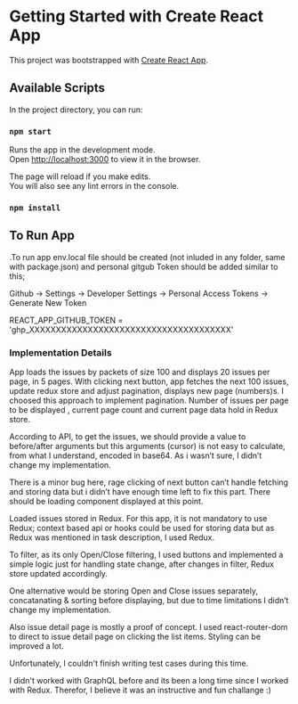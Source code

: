 # Getting Started with Create React App

This project was bootstrapped with [Create React App](https://github.com/facebook/create-react-app).

## Available Scripts

In the project directory, you can run:

### `npm start`

Runs the app in the development mode.\
Open [http://localhost:3000](http://localhost:3000) to view it in the browser.

The page will reload if you make edits.\
You will also see any lint errors in the console.

### `npm install`

## To Run App
.To run app env.local file should be created (not inluded in any folder, same with package.json) and personal gitgub Token should be added similar to this;

Github -> Settings -> Developer Settings -> Personal Access Tokens -> Generate New Token 

REACT_APP_GITHUB_TOKEN = 'ghp_XXXXXXXXXXXXXXXXXXXXXXXXXXXXXXXXXXXXXX'


### Implementation Details

App loads the issues by packets of size 100 and displays 20 issues per page, in 5 pages. With clicking next button, app fetches the next 100 issues, update redux store and adjust pagination, displays new page (numbers)s. I choosed this approach to implement pagination. Number of issues per page to be displayed , current page count and current page data hold in Redux store.

According to API, to get the issues, we should provide a value to before/after arguments but this arguments (cursor) is not easy to calculate, from what I understand, encoded in base64. As i wasn’t sure, I didn’t change my implementation. 

There is a minor bug here, rage clicking of next button can’t handle fetching and storing data but i didn’t have enough time left to fix this part. There should be loading component displayed at this point.

Loaded issues stored in Redux. 
For this app, it is not mandatory to use Redux; context based api or hooks could be used for storing data but as Redux was mentioned in task description, I used Redux.

To filter, as its only Open/Close filtering, I used buttons and implemented a simple logic just for handling state change, after changes in filter, Redux store updated accordingly.

One alternative would be storing Open and Close issues separately, concatanating & sorting before displaying, but due to time limitations I didn’t change my implementation.

Also issue detail page is mostly a proof of concept. I used react-router-dom to direct to issue detail page on clicking the list items. Styling can be improved a lot.

Unfortunately, I couldn't finish writing test cases during this time.

I didn't worked with GraphQL before and its been a long time since I worked with Redux. Therefor, I believe it was an instructive and fun challange :)
